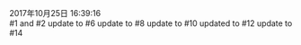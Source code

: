 2017年10月25日 16:39:16  
#1 and #2
update to #6
update to #8
update to #10 
updated to #12
update to #14
